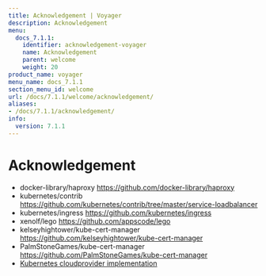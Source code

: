```yaml
---
title: Acknowledgement | Voyager
description: Acknowledgement
menu:
  docs_7.1.1:
    identifier: acknowledgement-voyager
    name: Acknowledgement
    parent: welcome
    weight: 20
product_name: voyager
menu_name: docs_7.1.1
section_menu_id: welcome
url: /docs/7.1.1/welcome/acknowledgement/
aliases:
- /docs/7.1.1/acknowledgement/
info:
  version: 7.1.1
---
```


# Acknowledgement

 - docker-library/haproxy https://github.com/docker-library/haproxy
 - kubernetes/contrib https://github.com/kubernetes/contrib/tree/master/service-loadbalancer
 - kubernetes/ingress https://github.com/kubernetes/ingress
 - xenolf/lego https://github.com/appscode/lego
 - kelseyhightower/kube-cert-manager https://github.com/kelseyhightower/kube-cert-manager
 - PalmStoneGames/kube-cert-manager https://github.com/PalmStoneGames/kube-cert-manager
 - [Kubernetes cloudprovider implementation](https://github.com/kubernetes/kubernetes/tree/master/pkg/cloudprovider)
